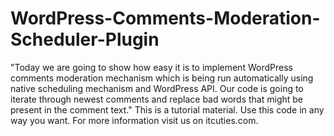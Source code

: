 WordPress-Comments-Moderation-Scheduler-Plugin
==============================================

"Today we are going to show how easy it is to implement WordPress comments moderation mechanism which is being run automatically using native scheduling mechanism and WordPress API. Our code is going to iterate through newest comments and replace bad words that might be present in the comment text." This is a tutorial material. Use this code in any way you want. For more information visit us on itcuties.com.
